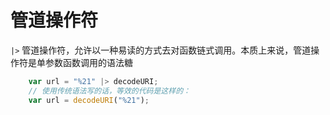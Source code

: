 # 管道操作符
 
`|>` 管道操作符，允许以一种易读的方式去对函数链式调用。本质上来说，管道操作符是单参数函数调用的语法糖
```js
    var url = "%21" |> decodeURI;
    // 使用传统语法写的话，等效的代码是这样的：
    var url = decodeURI("%21");
```